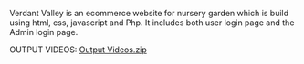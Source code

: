 Verdant Valley is an ecommerce website for nursery garden which is build using html, css, javascript and Php. It includes both user login page and the Admin login page.

OUTPUT VIDEOS:
[Output Videos.zip](https://github.com/Archana-1305/Verdant-Valley/files/15370554/Output.Videos.zip)

